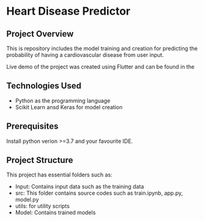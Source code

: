 # Heart Disease Predictor

## Project Overview

This is repository includes the  model training and creation for predicting the probability of having a cardiovascular disease from user input.

Live demo of the project was created using Flutter and can be found in the
  
  
## Technologies Used 
  * Python as the programming language
  * Scikit Learn ansd Keras for model creation

## Prerequisites

Install python verion >=3.7 and your favourite IDE.

## Project Structure

This project has essential folders such as:
  * Input: Contains input data such as the training data
  * src: This folder contains source codes such as train.ipynb, app.py, model.py
  * utils: for utility scripts
  * Model: Contains trained models

 
